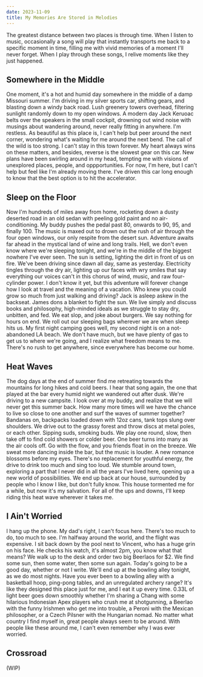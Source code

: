 ```yaml
---
date: 2023-11-09
title: My Memories Are Stored in Melodies
---
```

The greatest distance between two places is through time. When I listen to music, occasionally a song will play that instantly transports me back to a specific moment in time, filling me with vivid memories of a moment I'll never forget. When I play through these songs, I relive moments like they just happened.

## Somewhere in the Middle
One moment, it's a hot and humid day somewhere in the middle of a damp Missouri summer. I'm driving in my silver sports car, shifting gears, and blasting down a windy back road. Lush greenery towers overhead, filtering sunlight randomly down to my open windows. A modern day Jack Keruoac belts over the speakers in the small cockpit, drowning out wind noise with musings about wandering around, never really fitting in anywhere. I'm restless. As beautiful as this place is, I can't help but peer around the next corner, wondering what's waiting for me around the next bend. The call of the wild is too strong. I can't stay in this town forever. My heart always wins on these matters, and besides, reverse is the slowest gear on this car. New plans have been swirling around in my head, tempting me with visions of unexplored places, people, and oppportunities. For now, I'm here, but I can't help but feel like I'm already moving there. I've driven this car long enough to know that the best option is to hit the accelerator.

## Sleep on the Floor
Now I'm hundreds of miles away from home, rocketing down a dusty deserted road in an old sedan with peeling gold paint and no air-conditioning. My buddy pushes the pedal past 80, onwards to 90, 95, and finally 100. The music is maxed out to drown out the rush of air through the four open windows, our only respite from the desert sun. Adventure awaits far ahead in the mystical land of wine and long trails. Hell, we don't even know where we're sleeping tonight, and we're in the middle of the biggest nowhere I've ever seen. The sun is setting, lighting the dirt in front of us on fire. We've been driving since dawn all day, same as yesterday. Electricity tingles through the dry air, lighting up our faces with wry smiles that say everything our voices can't in this chorus of wind, music, and raw four-cylinder power. I don't know it yet, but this adventure will forever change how I look at travel and the meaning of a vacation. Who knew you could grow so much from just walking and driving? Jack is asleep askew in the backseat. James dons a blanket to fight the sun. We live simply and discuss books and philosophy, high-minded ideals as we struggle to stay dry, unbitten, and fed. We eat slop, and joke about burgers. We say nothing for hours on end. We roll out our sleeping bags wherever we are when sleep hits us. My first night camping goes well, my second night is on a not-abandoned LA beach. We don't have much, but we have plenty of gas to get us to where we're going, and I realize what freedom means to me. There's no rush to get anywhere, since everywhere has become our home.

## Heat Waves
The dog days at the end of summer find me retreating towards the mountains for long hikes and cold beers. I hear that song again, the one that played at the bar every humid night we wandered out after dusk. We're driving to a new campsite. I look over at my buddy, and realize that we will never get this summer back. How many more times will we have the chance to live so close to one another and surf the waves of summer together? Bandanas on, backpacks loaded down with 12oz cans, tank tops slung over shoulders. We drive out to the grassy forest and throw discs at metal poles, or each other. Sipping suds, smoking buds. We play one round, slow, then take off to find cold showers or colder beer. One beer turns into many as the air cools off. Go with the flow, and you friends float in on the breeze. We sweat more dancing inside the bar, but the music is louder. A new romance blossoms before my eyes. There's no replacement for youthful energy, the drive to drink too much and sing too loud. We stumble around town, exploring a part that I never did in all the years I've lived here, opening up a new world of possibilities. We end up back at our house, surrounded by people who I know I like, but don't fully know. This house tormented me for a while, but now it's my salvation. For all of the ups and downs, I'll keep riding this heat wave wherever it takes me.

## I Ain't Worried
I hang up the phone. My dad's right, I can't focus here. There's too much to do, too much to see. I'm halfway around the world, and the flight was expensive. I sit back down by the pool next to Vincent, who has a huge grin on his face. He checks his watch, it's almost 2pm, you know what that means? We walk up to the desk and order two big Beerlaos for $2. We find some sun, then some water, then some sun again. Today's going to be a good day, whether or not I write. We'll end up at the bowling alley tonight, as we do most nights. Have you ever been to a bowling alley with a basketball hoop, ping-pong tables, and an unregulated archery range? It's like they designed this place just for me, and I eat it up every time. 0.33L of light beer goes down smoothly whether I'm sharing a Chang with some hilarious Indonesian Apex players who crush me at shotgunning, a Beerlao with the funny Irishmen who get me into trouble, a Peroni with the Mexican philosopher, or a Czech Pilsner with the Hungarian nomad. No matter what country I find myself in, great people always seem to be around. With people like these around me, I can't even remember why I was ever worried.

## Crossroad
(WIP)